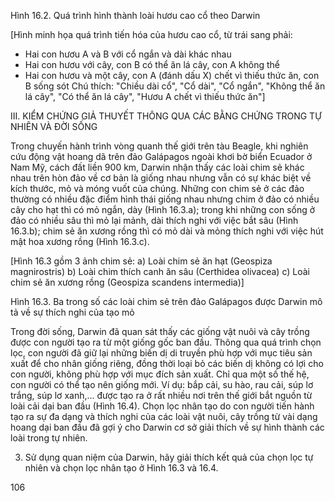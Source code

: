 Hình 16.2. Quá trình hình thành loài hươu cao cổ theo Darwin

[Hình minh họa quá trình tiến hóa của hươu cao cổ, từ trái sang phải:
- Hai con hươu A và B với cổ ngắn và dài khác nhau
- Hai con hươu với cây, con B có thể ăn lá cây, con A không thể
- Hai con hươu và một cây, con A (đánh dấu X) chết vì thiếu thức ăn, con B sống sót
Chú thích: "Chiều dài cổ", "Cổ dài", "Cổ ngắn", "Không thể ăn lá cây", "Có thể ăn lá cây", "Hươu A chết vì thiếu thức ăn"]

III. KIỂM CHỨNG GIẢ THUYẾT THÔNG QUA CÁC BẰNG CHỨNG TRONG TỰ NHIÊN VÀ ĐỜI SỐNG

Trong chuyến hành trình vòng quanh thế giới trên tàu Beagle, khi nghiên cứu động vật hoang dã trên đảo Galápagos ngoài khơi bờ biển Ecuador ở Nam Mỹ, cách đất liền 900 km, Darwin nhận thấy các loài chim sẻ khác nhau trên hòn đảo về cơ bản là giống nhau nhưng vẫn có sự khác biệt về kích thước, mỏ và móng vuốt của chúng. Những con chim sẻ ở các đảo thường có nhiều đặc điểm hình thái giống nhau nhưng chim ở đảo có nhiều cây cho hạt thì có mỏ ngắn, dày (Hình 16.3.a); trong khi những con sống ở đảo có nhiều sâu thì mỏ lại mảnh, dài thích nghi với việc bắt sâu (Hình 16.3.b); chim sẻ ăn xương rồng thì có mỏ dài và mỏng thích nghi với việc hút mật hoa xương rồng (Hình 16.3.c).

[Hình 16.3 gồm 3 ảnh chim sẻ:
a) Loài chim sẻ ăn hạt (Geospiza magnirostris)
b) Loài chim thích canh ăn sâu (Certhidea olivacea)
c) Loài chim sẻ ăn xương rồng (Geospiza scandens intermedia)]

Hình 16.3. Ba trong số các loài chim sẻ trên đảo Galápagos được Darwin mô tả về sự thích nghi của tạo mỏ

Trong đời sống, Darwin đã quan sát thấy các giống vật nuôi và cây trồng được con người tạo ra từ một giống gốc ban đầu. Thông qua quá trình chọn lọc, con người đã giữ lại những biến dị di truyền phù hợp với mục tiêu sản xuất để cho nhân giống riêng, đồng thời loại bỏ các biến dị không có lợi cho con người, không phù hợp với mục đích sản xuất. Chỉ qua một số thế hệ, con người có thể tạo nên giống mới. Ví dụ: bắp cải, su hào, rau cải, súp lơ trắng, súp lơ xanh,... được tạo ra ở rất nhiều nơi trên thế giới bắt nguồn từ loài cải dại ban đầu (Hình 16.4). Chọn lọc nhân tạo do con người tiến hành tạo ra sự đa dạng và thích nghi của các loài vật nuôi, cây trồng từ vài dạng hoang dại ban đầu đã gợi ý cho Darwin cơ sở giải thích về sự hình thành các loài trong tự nhiên.

3. Sử dụng quan niệm của Darwin, hãy giải thích kết quả của chọn lọc tự nhiên và chọn lọc nhân tạo ở Hình 16.3 và 16.4.

106